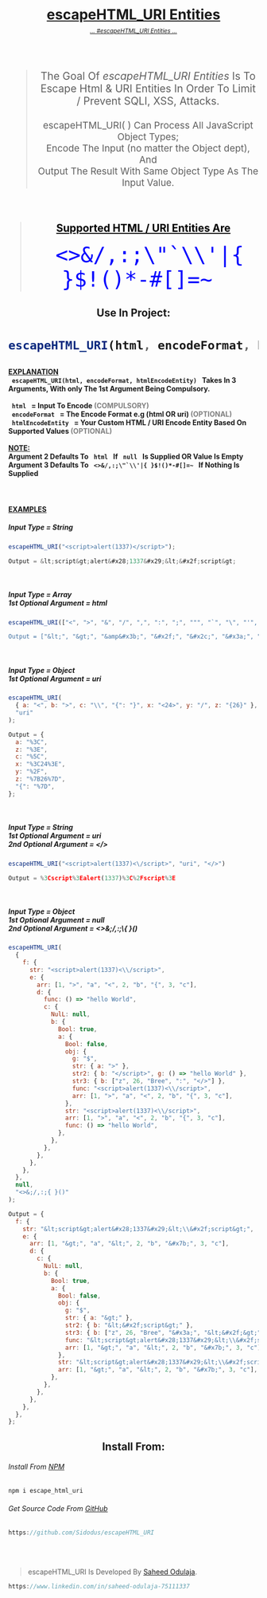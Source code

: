 <h1 align= "center"><ins>escapeHTML_URI Entities</ins></h1>
<h6 align= "center" style="color: grey; margin-top: -10px"><small><a href="#">... #escapeHTML_URI Entities ...</a></small></h6><br />

<blockquote align="center" style="font-size: 1.5em">
    The Goal Of <em>escapeHTML_URI Entities</em> Is To Escape Html & URI Entities In Order To Limit / Prevent SQLI, XSS, Attacks. </br></br>
    <div style="font-size: 0.9em">escapeHTML_URI( ) Can Process All JavaScript Object Types; </br>
    Encode The Input (no matter the Object dept), And </br>
    Output The Result With Same Object Type As The Input Value.</div>
</blockquote></br>
<blockquote align="center">
<h2 style="color: black;"><ins>Supported HTML / URI Entities Are</ins> </h2>
    <code style="color: blue; font-size: 3em" onmouseover="this.style.color ='green'" onmouseout="this.style.color = 'blue'"> <>&/,:;\"`\\'|{ }$!()*-#[]=~ </code>
</blockquote>

<h2 align="center"> Use In Project: </h2>

<h1>

```js
escapeHTML_URI(html, encodeFormat, htmlEncodeEntity);
```

</h1>

<h4>
    <ins>EXPLANATION</ins> <br/ >
    <code> escapeHTML_URI(html, encodeFormat, htmlEncodeEntity) </code> Takes In 3 Arguments, With only The 1st Argument Being Compulsory.  <br/ >
    </br>
    <code> html </code> = Input To Encode <span style="color: gray">(COMPULSORY)</span> <br/ >
    <code> encodeFormat </code> = The Encode Format e.g (html OR uri) <span style="color: gray">(OPTIONAL)</span> <br/ >
    <code> htmlEncodeEntity </code> = Your Custom HTML / URI Encode Entity Based On Supported Values <span style="color: gray">(OPTIONAL)</span>
    </br></br>
    <ins>NOTE:</ins>
    <div>Argument 2 Defaults To <code> html </code> If <code> null </code> Is Supplied OR Value Is Empty </div>
    <div>Argument 3 Defaults To <code> <>&/,:;\"`\\'|{ }$!()*-#[]=~ </code> If Nothing Is Supplied</div>
</h4>
    <br/ >

<h4>
    <ins>EXAMPLES</ins> <br/ >
</h4>

<h5>Input Type = String</h5>

```js
escapeHTML_URI("<script>alert(1337)</script>");

Output = &lt;script&gt;alert&#x28;1337&#x29;&lt;&#x2f;script&gt;

```

</br>
<h5>Input Type = Array </br>
1st Optional Argument = html</h5>

```js
escapeHTML_URI(["<", ">", "&", "/", ",", ":", ";", """, "`", "\", "'", "|", "{", "}", "$", " ", "!", "(", ")", "*", "-", "#", "[", "]", "=", "~"], "html");

Output = ["&lt;", "&gt;", "&amp&#x3b;", "&#x2f;", "&#x2c;", "&#x3a;", "&#x3b;", "&quot;", "&#x60;", "&#x5c;", "&apos;", "&#x7c;", "&#x7b;", "&#x7d;", "&#x24;", "&nbsp;", "&#x21;", "&#x28;", "&#x29;", "&#x2a;", "&#x2d;", "&#x23&#x3b;", "&#x5b;", "&#x5d;", "&#x3d;", "&#x7e;"]
```

</br>
<h5>Input Type = Object</br>
1st Optional Argument = uri</h5>

```js
escapeHTML_URI(
  { a: "<", b: ">", c: "\\", "{": "}", x: "<24>", y: "/", z: "{26}" },
  "uri"
);

Output = {
  a: "%3C",
  z: "%3E",
  c: "%5C",
  x: "%3C24%3E",
  y: "%2F",
  z: "%7B26%7D",
  "{": "%7D",
};
```

</br>
<h5>Input Type = String</br>
1st Optional Argument = uri </br>
2nd Optional Argument = &lt;&#x2f;&gt;</h5>

```js
escapeHTML_URI("<script>alert(1337)<\/script>", "uri", "</>")

Output = %3Cscript%3Ealert(1337)%3C%2Fscript%3E

```

</br>
<h5>Input Type = Object</br>
1st Optional Argument = null </br>
2nd Optional Argument = &lt;&gt;&amp&#x3b;&#x2f;&#x2c;&#x3a;&#x3b;&#x5c;&#x7b;&nbsp;&#x7d;&#x28;&#x29;</h5>

```js
escapeHTML_URI(
  {
    f: {
      str: "<script>alert(1337)<\\/script>",
      e: {
        arr: [1, ">", "a", "<", 2, "b", "{", 3, "c"],
        d: {
          func: () => "hello World",
          c: {
            NulL: null,
            b: {
              Bool: true,
              a: {
                Bool: false,
                obj: {
                  g: "$",
                  str: { a: ">" },
                  str2: { b: "</script>", g: () => "hello World" },
                  str3: { b: ["z", 26, "Bree", ":", "</>"] },
                  func: "<script>alert(1337)<\\/script>",
                  arr: [1, ">", "a", "<", 2, "b", "{", 3, "c"],
                },
                str: "<script>alert(1337)<\\/script>",
                arr: [1, ">", "a", "<", 2, "b", "{", 3, "c"],
                func: () => "hello World",
              },
            },
          },
        },
      },
    },
  },
  null,
  "<>&;/,:;{ }()"
);

Output = {
  f: {
    str: "&lt;script&gt;alert&#x28;1337&#x29;&lt;\\&#x2f;script&gt;",
    e: {
      arr: [1, "&gt;", "a", "&lt;", 2, "b", "&#x7b;", 3, "c"],
      d: {
        c: {
          NulL: null,
          b: {
            Bool: true,
            a: {
              Bool: false,
              obj: {
                g: "$",
                str: { a: "&gt;" },
                str2: { b: "&lt;&#x2f;script&gt;" },
                str3: { b: ["z", 26, "Bree", "&#x3a;", "&lt;&#x2f;&gt;"] },
                func: "&lt;script&gt;alert&#x28;1337&#x29;&lt;\\&#x2f;script&gt;",
                arr: [1, "&gt;", "a", "&lt;", 2, "b", "&#x7b;", 3, "c"],
              },
              str: "&lt;script&gt;alert&#x28;1337&#x29;&lt;\\&#x2f;script&gt;",
              arr: [1, "&gt;", "a", "&lt;", 2, "b", "&#x7b;", 3, "c"],
            },
          },
        },
      },
    },
  },
};
```

<h2 align="center"> Install From: </h2>

<h6>Install From <a href="https://www.npmjs.com/package/escape_html_uri" target="_blank">NPM</a></h6>

```js
npm i escape_html_uri
```

<h6>Get Source Code From <a href="https://github.com/Sidodus/escapeHTML_URI" target="_blank">GitHub</a></h6>

```js
https://github.com/Sidodus/escapeHTML_URI
```

<br /><br />

> escapeHTML_URI Is Developed By <a href="https://www.linkedin.com/in/saheed-odulaja-75111337" target="_blank"> Saheed Odulaja</a>.

```js
https://www.linkedin.com/in/saheed-odulaja-75111337
```

 <br />
